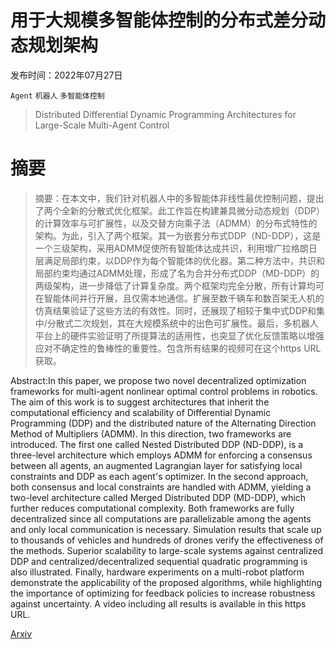 # 用于大规模多智能体控制的分布式差分动态规划架构

发布时间：2022年07月27日

`Agent` `机器人` `多智能体控制`

> Distributed Differential Dynamic Programming Architectures for Large-Scale Multi-Agent Control

# 摘要

> 摘要：在本文中，我们针对机器人中的多智能体非线性最优控制问题，提出了两个全新的分散式优化框架。此工作旨在构建兼具微分动态规划（DDP）的计算效率与可扩展性，以及交替方向乘子法（ADMM）的分布式特性的架构。为此，引入了两个框架。其一为嵌套分布式DDP（ND-DDP），这是一个三级架构，采用ADMM促使所有智能体达成共识，利用增广拉格朗日层满足局部约束，以DDP作为每个智能体的优化器。第二种方法中，共识和局部约束均通过ADMM处理，形成了名为合并分布式DDP（MD-DDP）的两级架构，进一步降低了计算复杂度。两个框架均完全分散，所有计算均可在智能体间并行开展，且仅需本地通信。扩展至数千辆车和数百架无人机的仿真结果验证了这些方法的有效性。同时，还展现了相较于集中式DDP和集中/分散式二次规划，其在大规模系统中的出色可扩展性。最后，多机器人平台上的硬件实验证明了所提算法的适用性，也突显了优化反馈策略以增强应对不确定性的鲁棒性的重要性。包含所有结果的视频可在这个https URL获取。

> 
Abstract:In this paper, we propose two novel decentralized optimization frameworks for multi-agent nonlinear optimal control problems in robotics. The aim of this work is to suggest architectures that inherit the computational efficiency and scalability of Differential Dynamic Programming (DDP) and the distributed nature of the Alternating Direction Method of Multipliers (ADMM). In this direction, two frameworks are introduced. The first one called Nested Distributed DDP (ND-DDP), is a three-level architecture which employs ADMM for enforcing a consensus between all agents, an augmented Lagrangian layer for satisfying local constraints and DDP as each agent's optimizer. In the second approach, both consensus and local constraints are handled with ADMM, yielding a two-level architecture called Merged Distributed DDP (MD-DDP), which further reduces computational complexity. Both frameworks are fully decentralized since all computations are parallelizable among the agents and only local communication is necessary. Simulation results that scale up to thousands of vehicles and hundreds of drones verify the effectiveness of the methods. Superior scalability to large-scale systems against centralized DDP and centralized/decentralized sequential quadratic programming is also illustrated. Finally, hardware experiments on a multi-robot platform demonstrate the applicability of the proposed algorithms, while highlighting the importance of optimizing for feedback policies to increase robustness against uncertainty. A video including all results is available in this https URL.
    

[Arxiv](https://arxiv.org/pdf/2207.13255)